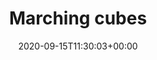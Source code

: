 ---
title: "Marching cubes"
description: "Description"
date: 2020-09-15T11:30:03+00:00
tags: [""]
draft: true

editPost:
    URL: "https://github.com/stasiandr/personal-blog/tree/main/content"
    Text: "Suggest Changes" 
    appendFilePath: true
---